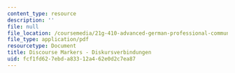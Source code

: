 ```yaml
---
content_type: resource
description: ''
file: null
file_location: /coursemedia/21g-410-advanced-german-professional-communication-spring-2017/fcf1fd627ebda83312a462e0d2c7ea87_21G_410s17_W02_M04.pdf
file_type: application/pdf
resourcetype: Document
title: Discourse Markers - Diskursverbindungen
uid: fcf1fd62-7ebd-a833-12a4-62e0d2c7ea87
---
```

